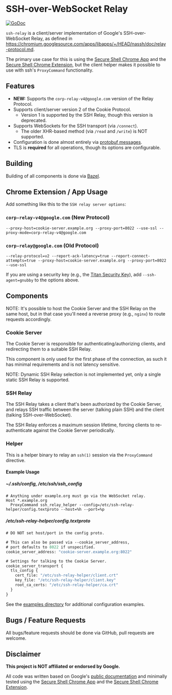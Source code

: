 # SSH-over-WebSocket Relay

[![GoDoc](https://godoc.org/github.com/hazaelsan/ssh-relay?status.svg)](https://godoc.org/github.com/hazaelsan/ssh-relay)

`ssh-relay` is a client/server implementation of Google's SSH-over-WebSocket
Relay, as defined in
https://chromium.googlesource.com/apps/libapps/+/HEAD/nassh/doc/relay-protocol.md.

The primary use case for this is using the [Secure Shell Chrome
App][chrome-app] and the [Secure Shell Chrome Extension][chrome-extension], but
the client helper makes it possible to use with ssh's `ProxyCommand`
functionality.

## Features

* **NEW:** Supports the `corp-relay-v4@google.com` version of the Relay Protocol.
* Supports client/server version 2 of the Cookie Protocol.
  * Version 1 is supported by the SSH Relay, though this version is deprecated.
* Supports WebSockets for the SSH transport (via `/connect`).
  * The older XHR-based method (via `/read` and `/write`) is NOT supported.
* Configuration is done almost entirely via [protobuf messages](https://developers.google.com/protocol-buffers/).
* TLS is **required** for all operations, though its options are configurable.

## Building

Building of all components is done via [Bazel](http://bazel.build).

## Chrome Extension / App Usage

Add something like this to the `SSH relay server options`:

### `corp-relay-v4@google.com` (New Protocol)
```none
--proxy-host=cookie-server.example.org --proxy-port=8022 --use-ssl --proxy-mode=corp-relay-v4@google.com
```

### `corp-relay@google.com` (Old Protocol)
```none
--relay-protocol=v2 --report-ack-latency=true --report-connect-attempts=true --proxy-host=cookie-server.example.org --proxy-port=8022 --use-ssl
```

If you are using a security key (e.g., the [Titan Security
Key](https://store.google.com/us/product/titan_security_key)), add
`--ssh-agent=gnubby` to the options above.

## Components

NOTE: It's possible to host the Cookie Server and the SSH Relay on the same
host, but in that case you'll need a reverse proxy (e.g., `nginx`) to route
requests accordingly.

### Cookie Server

The Cookie Server is responsible for authenticating/authorizing clients, and
redirecting them to a suitable SSH Relay.

This component is only used for the first phase of the connection, as such it
has minimal requirements and is not latency sensitive.

NOTE: Dynamic SSH Relay selection is not implemented yet, only a single static
SSH Relay is supported.

### SSH Relay

The SSH Relay takes a client that's been authorized by the Cookie Server, and
relays SSH traffic between the server (talking plain SSH) and the client
(talking SSH-over-WebSocket).

The SSH Relay enforces a maximum session lifetime, forcing clients to
re-authenticate against the Cookie Server periodically.

### Helper

This is a helper binary to relay an `ssh(1)` session via the `ProxyCommand`
directive.

#### Example Usage

##### ~/.ssh/config, /etc/ssh/ssh_config

```
# Anything under example.org must go via the WebSocket relay.
Host *.example.org
  ProxyCommand ssh_relay_helper --config=/etc/ssh-relay-helper/config.textproto --host=%h --port=%p
```

##### /etc/ssh-relay-helper/config.textproto
```proto
# DO NOT set host/port in the config proto.

# This can also be passed via --cookie_server_address,
# port defaults to 8022 if unspecified.
cookie_server_address: "cookie-server.example.org:8022"

# Settings for talking to the Cookie Server.
cookie_server_transport {
  tls_config {
    cert_file: "/etc/ssh-relay-helper/client.crt"
    key_file: "/etc/ssh-relay-helper/client.key"
    root_ca_certs: "/etc/ssh-relay-helper/ca.crt"
  }
}
```

See the [examples
directory](https://github.com/hazaelsan/ssh-relay/tree/master/examples) for
additional configuration examples.

## Bugs / Feature Requests

All bugs/feature requests should be done via GitHub, pull requests are welcome.

## Disclaimer

**This project is NOT affiliated or endorsed by Google.**

All code was written based on Google's [public documentation][relay-protocol]
and minimally tested using the [Secure Shell Chrome App][chrome-app] and the
[Secure Shell Chrome Extension][chrome-extension].

[relay-protocol]: https://chromium.googlesource.com/apps/libapps/+/HEAD/nassh/doc/relay-protocol.md
[chrome-app]: https://chrome.google.com/webstore/detail/secure-shell-app/pnhechapfaindjhompbnflcldabbghjo
[chrome-extension]: https://chrome.google.com/webstore/detail/secure-shell/iodihamcpbpeioajjeobimgagajmlibd
